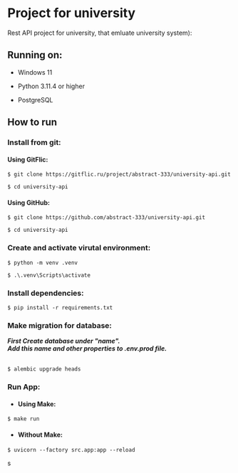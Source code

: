 # Project for university

Rest API project for university, that emluate university system):
<br/>

## Running on:

* Windows 11

* Python 3.11.4 or higher

* PostgreSQL

## How to run

### Install from git:

#### Using GitFlic:

```shell
$ git clone https://gitflic.ru/project/abstract-333/university-api.git

$ cd university-api
```

#### Using GitHub:

```shell
$ git clone https://github.com/abstract-333/university-api.git

$ cd university-api
```

### Create and activate virutal environment:

```shell
$ python -m venv .venv

$ .\.venv\Scripts\activate
```

### Install dependencies:

```shell
$ pip install -r requirements.txt
```

### Make migration for database:

_<strong>
First Create database under "name".
<br>
Add this name and other properties to .env.prod file.
</strong>_
<br>
<br>

```shell
$ alembic upgrade heads
```

### Run App:

* #### Using Make:

```shell
$ make run
```

* #### Without Make:

```shell
$ uvicorn --factory src.app:app --reload
```

s